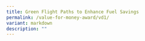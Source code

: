```yaml
---
title: Green Flight Paths to Enhance Fuel Savings
permalink: /value-for-money-award/vd1/
variant: markdown
description: ""
---
```

